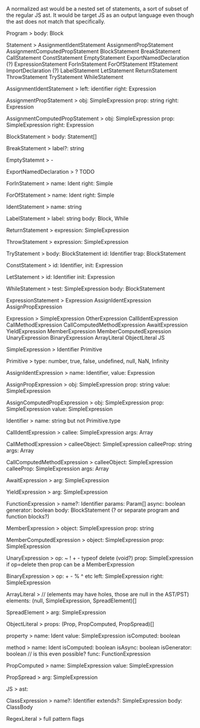 A normalized ast would be a nested set of statements, a sort of subset of the regular JS ast.
It would be target JS as an output language even though the ast does not match that specifically.

Program >
    body: Block

Statement >
    AssignmentIdentStatement
    AssignmentPropStatement
    AssignmentComputedPropStatement
    BlockStatement
    BreakStatement
    CallStatement
    ConstStatement
    EmptyStatement
    ExportNamedDeclaration (?)
    ExpressionStatement
    ForInStatement
    ForOfStatement
    IfStatement
    ImportDeclaration (?)
    LabelStatement
    LetStatement
    ReturnStatement
    ThrowStatement
    TryStatement
    WhileStatement

AssignmentIdentStatement >
    left: identifier
    right: Expression

AssignmentPropStatement >
    obj: SimpleExpression
    prop: string
    right: Expression

AssignmentComputedPropStatement >
    obj: SimpleExpression
    prop: SimpleExpression
    right: Expression

BlockStatement >
    body: Statement[]

BreakStatement >
    label?: string

EmptyStatemnt >
    -

ExportNamedDeclaration >
    ? TODO

ForInStatement >
    name: Ident
    right: Simple

ForOfStatement >
    name: Ident
    right: Simple

IdentStatement >
    name: string

LabelStatement >
    label: string
    body: Block, While

ReturnStatement >
    expression: SimpleExpression

ThrowStatement >
    expression: SimpleExpression

TryStatement >
    body: BlockStatement
    id: Identifier
    trap: BlockStatement

ConstStatement >
    id: Identifier,
    init: Expression

LetStatement >
    id: Identifier
    init: Expression

WhileStatement >
    test: SimpleExpression
    body: BlockStatement

ExpressionStatement >
    Expression
    AssignIdentExpression
    AssignPropExpression


Expression >
    SimpleExpression
    OtherExpression
    CallIdentExpression
    CallMethodExpression
    CallComputedMethodExpression
    AwaitExpression
    YieldExpression
    MemberExpression
    MemberComputedExpression
    UnaryExpression
    BinaryExpression
    ArrayLiteral
    ObjectLiteral
    JS

SimpleExpression >
    Identifier
    Primitive

Primitive >
    type: number, true, false, undefined, null, NaN, Infinity

AssignIdentExpression >
    name: Identifier,
    value: Expression

AssignPropExpression >
    obj: SimpleExpression
    prop: string
    value: SimpleExpression

AssignComputedPropExpression >
    obj: SimpleExpression
    prop: SimpleExpression
    value: SimpleExpression

Identifier >
    name: string but not Primitive.type

CallIdentExpression >
    callee: SimpleExpression
    args: Array<SimpleExpression>

CallMethodExpression >
    calleeObject: SimpleExpression
    calleeProp: string
    args: Array<SimpleExpression>

CallComputedMethodExpression >
    calleeObject: SimpleExpression
    calleeProp: SimpleExpression
    args: Array<SimpleExpression>

AwaitExpression >
    arg: SimpleExpression

YieldExpression >
    arg: SimpleExpression

FunctionExpression >
    name?: Identifier
    params: Param[]
    async: boolean
    generator: boolean
    body: BlockStatement (? or separate program and function blocks?)

MemberExpression >
    object: SimpleExpression
    prop: string

MemberComputedExpression >
    object: SimpleExpression
    prop: SimpleExpression

UnaryExpression >
    op: ~ ! + - typeof delete (void?)
    prop: SimpleExpression
        if op=delete then prop can be a MemberExpression

BinaryExpression >
    op: + - % ^ etc
    left: SimpleExpression
    right: SimpleExpression

ArrayLiteral >
    // (elements may have holes, those are null in the AST/PST)
    elements: (null, SimpleExpression, SpreadElement)[]

SpreadElement >
    arg: SimpleExpression

ObjectLiteral >
    props: (Prop, PropComputed, PropSpread)[]

property >
    name: Ident
    value: SimpleExpression
    isComputed: boolean

method >
    name: Ident
    isComputed: boolean
    isAsync: boolean
    isGenerator: boolean // is this even possible?
    func: FunctionExpression

PropComputed >
    name: SimpleExpression
    value: SimpleExpression

PropSpread >
    arg: SimpleExpression

JS >
    ast: <normal AST>

ClassExpression >
    name?: Identifier
    extends?: SimpleExpression
    body: ClassBody

RegexLiteral >
    full
    pattern
    flags
